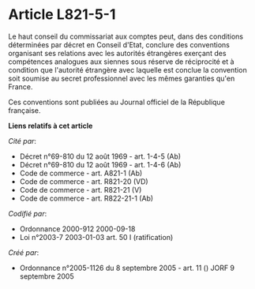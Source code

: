 # Article L821-5-1

Le haut conseil du commissariat aux comptes peut, dans des conditions déterminées par décret en Conseil d'Etat, conclure des
conventions organisant ses relations avec les autorités étrangères exerçant des compétences analogues aux siennes sous
réserve de réciprocité et à condition que l'autorité étrangère avec laquelle est conclue la convention soit soumise au secret
professionnel avec les mêmes garanties qu'en France.

Ces conventions sont publiées au Journal officiel de la République française.

**Liens relatifs à cet article**

_Cité par_:

  - Décret n°69-810 du 12 août 1969 - art. 1-4-5 (Ab)
  - Décret n°69-810 du 12 août 1969 - art. 1-4-6 (Ab)
  - Code de commerce - art. A821-1 (Ab)
  - Code de commerce - art. R821-20 (VD)
  - Code de commerce - art. R821-21 (V)
  - Code de commerce - art. R822-21-1 (Ab)

_Codifié par_:

  - Ordonnance 2000-912 2000-09-18
  - Loi n°2003-7 2003-01-03 art. 50 I (ratification)

_Créé par_:

  - Ordonnance n°2005-1126 du 8 septembre 2005 - art. 11 () JORF 9 septembre 2005
